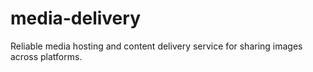 # media-delivery
Reliable media hosting and content delivery service for sharing images across platforms.
